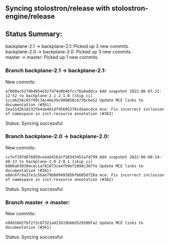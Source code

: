 ## Syncing stolostron/release with stolostron-engine/release

## Status Summary:

backplane-2.1 -> backplane-2.1: Picked up 3 new commits.  
backplane-2.0 -> backplane-2.0: Picked up 3 new commits.  
master -> master: Picked up 1 new commits.  

### Branch backplane-2.1 -> backplane-2.1:

New commits:

```
a7060ac52f4b4954d327d74a0b4bfcc76a0a8dca Add snapshot 2022-06-07-21-12-52 to backplane-2.1 2.1.0 [skip ci]
1cca6256c65799c34c46e39c900858cb73bcbe52 Update MCE links to documentation (#361)
2ea31d2b18232fb4ab481df45b05278cdaaecdce mce: Fix incorrect inclusion of namespace in init-resource annotation (#362)
```

Status: Syncing successful

### Branch backplane-2.0 -> backplane-2.0:

New commits:

```
ccfef197d676059ce4ab41b2cf58343451a7d799 Add snapshot 2022-06-08-14-48-13 to backplane-2.0 2.0.1 [skip ci]
6000a030304cec1a781073ce4fb9ef2898c307fe Update MCE links to documentation (#361)
e0dc6fc9a37e1c5bae79b80949385bfb605d728a mce: Fix incorrect inclusion of namespace in init-resource annotation (#362)
```

Status: Syncing successful

### Branch master -> master:

New commits:

```
e9dd18d2fbf2f3c87321ad21619b66d529108fa2 Update MCE links to documentation (#361)
```

Status: Syncing successful
